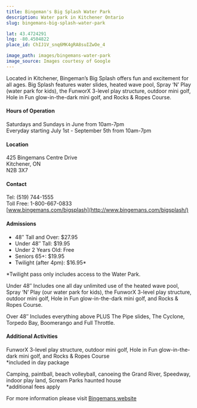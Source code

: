 ```yaml
---
title: Bingeman's Big Splash Water Park
description: Water park in Kitchener Ontario
slug: bingemans-big-splash-water-park

lat: 43.4724291
lng: -80.4504822
place_id: ChIJ1V_snq6MK4gRA8suIZwOe_4

image_path: images/bingemans-water-park
image_source: Images courtesy of Google
---
```

Located in Kitchener, Bingeman’s Big Splash offers fun and excitement for all ages. Big Splash features water slides, heated wave pool, Spray ‘N’ Play (water park for kids), the FunworX 3-level play structure, outdoor mini golf, Hole in Fun glow-in-the-dark mini golf, and Rocks & Ropes Course.

#### Hours of Operation
Saturdays and Sundays in June from 10am-7pm  
Everyday starting July 1st - September 5th from 10am-7pm

#### Location
425 Bingemans Centre Drive  
Kitchener, ON  
N2B 3X7

#### Contact
Tel: (519) 744-1555  
Toll Free: 1-800-667-0833  
[www.bingemans.com/bigsplash](http://www.bingemans.com/bigsplash/)

#### Admissions
- 48″ Tall and Over: 	$27.95
- Under 48″ Tall: 	$19.95
- Under 2 Years Old: 	Free
- Seniors 65+: 	$19.95
- Twilight (after 4pm): 	$16.95*

*Twilight pass only includes access to the Water Park.

Under 48″
Includes one all day unlimited use of the heated wave pool, Spray ‘N’ Play (our water park for kids), the FunworX 3-level play structure, outdoor mini golf, Hole in Fun glow-in-the-dark mini golf, and Rocks & Ropes Course.

Over 48″
Includes everything above PLUS The Pipe slides, The Cyclone, Torpedo Bay, Boomerango and Full Throttle.

#### Additional Activities
FunworX 3-level play structure, outdoor mini golf, Hole in Fun glow-in-the-dark mini golf, and Rocks & Ropes Course  
*included in day package

Camping, paintball, beach volleyball, canoeing the Grand River, Speedway, indoor play land, Scream Parks haunted house  
*additional fees apply

For more information please visit [Bingemans website](www.bingemans.com/bigsplash)
